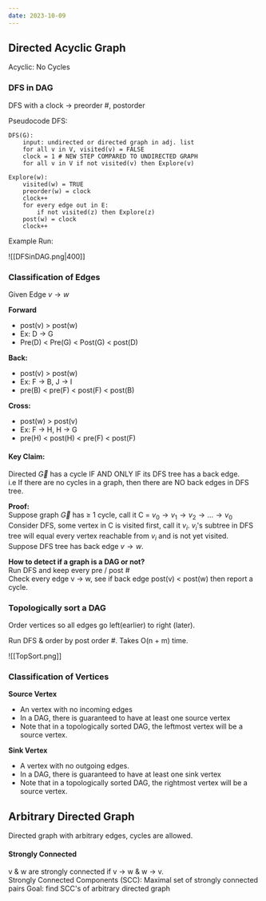 ```yaml
---
date: 2023-10-09
---
```


## Directed Acyclic Graph

Acyclic: No Cycles

### DFS in DAG
DFS with a clock $\to$ preorder #, postorder 

Pseudocode DFS:
```pseudocode
DFS(G):
	input: undirected or directed graph in adj. list
	for all v in V, visited(v) = FALSE
	clock = 1 # NEW STEP COMPARED TO UNDIRECTED GRAPH
	for all v in V if not visited(v) then Explore(v)

Explore(w):
	visited(w) = TRUE
	preorder(w) = clock
	clock++
	for every edge out in E:
		if not visited(z) then Explore(z)
	post(w) = clock
	clock++
```

Example Run:

![[DFSinDAG.png|400]]
### Classification of Edges
Given Edge $v \to w$

**Forward**
- post(v) > post(w)
- Ex: D $\to$ G
- Pre(D) < Pre(G) < Post(G) < post(D)

**Back:** 
- post(v) > post(w)
- Ex: F $\to$ B, J $\to$ I
- pre(B) < pre(F) < post(F) < post(B)

**Cross:** 
- post(w) > post(v)
- Ex: F $\to$ H, H $\to$ G
- pre(H) < post(H) < pre(F) < post(F)

#### Key Claim:
Directed $\vec{G}$ has a cycle IF AND ONLY IF its DFS tree has a back edge. \
i.e If there are no cycles in a graph, then there are NO back edges in DFS tree.

**Proof:** \
Suppose graph $\vec{G}$ has $\geq$ 1 cycle, call it C = $v_0 \to v_1 \to v_2 \to ... \to v_0$ \
Consider DFS, some vertex in C is visited first, call it $v_i$. $v_i$'s subtree in DFS tree will equal every vertex reachable from $v_i$ and is not yet visited. \
Suppose DFS tree has back edge $v \to w$. 

**How to detect if a graph is a DAG or not?** \
Run DFS and keep every pre / post # \
Check every edge v $\to$ w, see if back edge post(v) < post(w) then report a cycle.
### Topologically sort a DAG
Order vertices so all edges go left(earlier) to right (later).

Run DFS & order by post order #. Takes O(n + m) time.

![[TopSort.png]]
### Classification of Vertices
**Source Vertex**
- An vertex with no incoming edges
- In a DAG, there is guaranteed to have at least one source vertex
- Note that in a topologically sorted DAG, the leftmost vertex will be a source vertex.

**Sink Vertex**
- A vertex with no outgoing edges.
- In a DAG, there is guaranteed to have at least one sink vertex
- Note that in a topologically sorted DAG, the rightmost vertex will be a source vertex.

## Arbitrary Directed Graph

Directed graph with arbitrary edges, cycles are allowed.
#### Strongly Connected
v & w are strongly connected if v $\to$ w & w $\to$ v. \
Strongly Connected Components (SCC): Maximal set of strongly connected pairs
Goal: find SCC's of arbitrary directed graph